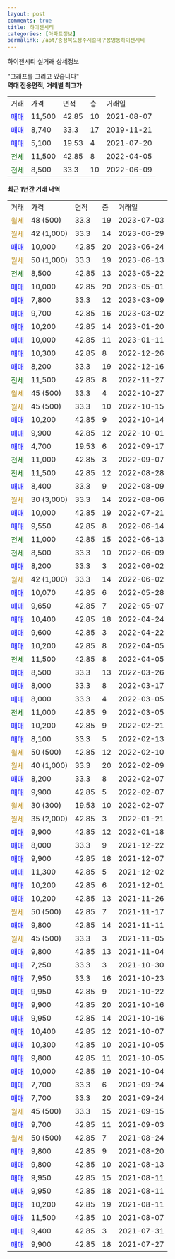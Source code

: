 ```yaml
---
layout: post
comments: true
title: 하이젠시티
categories: [아파트정보]
permalink: /apt/충청북도청주시흥덕구봉명동하이젠시티
---
```


하이젠시티 실거래 상세정보

<script type="text/javascript">
  google.charts.load('current', {'packages':['line', 'corechart']});
  google.charts.setOnLoadCallback(drawChart);

  function drawChart() {
    var data = new google.visualization.DataTable();
    data.addColumn('date', '거래일');
    data.addColumn('number', "매매");
    data.addColumn('number', "전세");
    data.addColumn('number', "전매");

    data.addRows([[new Date(Date.parse("2023-07-03")), null, null, null], [new Date(Date.parse("2023-06-29")), null, null, null], [new Date(Date.parse("2023-06-24")), 10000, null, null], [new Date(Date.parse("2023-06-13")), null, null, null], [new Date(Date.parse("2023-05-22")), null, 8500, null], [new Date(Date.parse("2023-05-01")), 10000, null, null], [new Date(Date.parse("2023-03-09")), 7800, null, null], [new Date(Date.parse("2023-03-02")), 9700, null, null], [new Date(Date.parse("2023-01-20")), 10200, null, null], [new Date(Date.parse("2023-01-11")), 10000, null, null], [new Date(Date.parse("2022-12-26")), 10300, null, null], [new Date(Date.parse("2022-12-16")), 8200, null, null], [new Date(Date.parse("2022-11-27")), null, 11500, null], [new Date(Date.parse("2022-10-27")), null, null, null], [new Date(Date.parse("2022-10-15")), null, null, null], [new Date(Date.parse("2022-10-14")), 10200, null, null], [new Date(Date.parse("2022-10-01")), 9900, null, null], [new Date(Date.parse("2022-09-17")), 4700, null, null], [new Date(Date.parse("2022-09-07")), null, 11000, null], [new Date(Date.parse("2022-08-28")), null, 11500, null], [new Date(Date.parse("2022-08-09")), 8400, null, null], [new Date(Date.parse("2022-08-06")), null, null, null], [new Date(Date.parse("2022-07-21")), 10000, null, null], [new Date(Date.parse("2022-06-14")), 9550, null, null], [new Date(Date.parse("2022-06-13")), null, 11000, null], [new Date(Date.parse("2022-06-09")), null, 8500, null], [new Date(Date.parse("2022-06-02")), 8200, null, null], [new Date(Date.parse("2022-06-02")), null, null, null], [new Date(Date.parse("2022-05-28")), 10070, null, null], [new Date(Date.parse("2022-05-07")), 9650, null, null], [new Date(Date.parse("2022-04-24")), 10400, null, null], [new Date(Date.parse("2022-04-22")), 9600, null, null], [new Date(Date.parse("2022-04-05")), 10200, null, null], [new Date(Date.parse("2022-04-05")), null, 11500, null], [new Date(Date.parse("2022-03-26")), 8500, null, null], [new Date(Date.parse("2022-03-17")), 8000, null, null], [new Date(Date.parse("2022-03-05")), 8000, null, null], [new Date(Date.parse("2022-03-05")), null, 11000, null], [new Date(Date.parse("2022-02-21")), 10200, null, null], [new Date(Date.parse("2022-02-13")), 8100, null, null], [new Date(Date.parse("2022-02-10")), null, null, null], [new Date(Date.parse("2022-02-09")), null, null, null], [new Date(Date.parse("2022-02-07")), 8200, null, null], [new Date(Date.parse("2022-02-07")), 9900, null, null], [new Date(Date.parse("2022-02-07")), null, null, null], [new Date(Date.parse("2022-01-21")), null, null, null], [new Date(Date.parse("2022-01-18")), 9900, null, null], [new Date(Date.parse("2021-12-22")), 8000, null, null], [new Date(Date.parse("2021-12-07")), 9900, null, null], [new Date(Date.parse("2021-12-02")), 11300, null, null], [new Date(Date.parse("2021-12-01")), 10200, null, null], [new Date(Date.parse("2021-11-26")), 10200, null, null], [new Date(Date.parse("2021-11-17")), null, null, null], [new Date(Date.parse("2021-11-11")), 9800, null, null], [new Date(Date.parse("2021-11-05")), null, null, null], [new Date(Date.parse("2021-11-04")), 9800, null, null], [new Date(Date.parse("2021-10-30")), 7250, null, null], [new Date(Date.parse("2021-10-23")), 7950, null, null], [new Date(Date.parse("2021-10-22")), 9950, null, null], [new Date(Date.parse("2021-10-16")), 9900, null, null], [new Date(Date.parse("2021-10-16")), 9950, null, null], [new Date(Date.parse("2021-10-07")), 10400, null, null], [new Date(Date.parse("2021-10-05")), 10300, null, null], [new Date(Date.parse("2021-10-05")), 9800, null, null], [new Date(Date.parse("2021-10-04")), 10000, null, null], [new Date(Date.parse("2021-09-24")), 7700, null, null], [new Date(Date.parse("2021-09-24")), 7700, null, null], [new Date(Date.parse("2021-09-15")), null, null, null], [new Date(Date.parse("2021-09-03")), 9700, null, null], [new Date(Date.parse("2021-08-24")), null, null, null], [new Date(Date.parse("2021-08-20")), 9800, null, null], [new Date(Date.parse("2021-08-13")), 9800, null, null], [new Date(Date.parse("2021-08-11")), 9950, null, null], [new Date(Date.parse("2021-08-11")), 9950, null, null], [new Date(Date.parse("2021-08-11")), 10200, null, null], [new Date(Date.parse("2021-08-07")), 11500, null, null], [new Date(Date.parse("2021-07-31")), 9400, null, null], [new Date(Date.parse("2021-07-27")), 9900, null, null]]);

    var options = {
      hAxis: {
        format: 'yyyy/MM/dd'
      },    
      lineWidth: 0,
      pointsVisible: true,    
      title: '최근 1년간 유형별 실거래가 분포',
      legend: { position: 'bottom' }
    };

    var formatter = new google.visualization.NumberFormat({pattern:'###,###'} );
    formatter.format(data, 1);
    formatter.format(data, 2);
    
    setTimeout(function() {
        var chart = new google.visualization.LineChart(document.getElementById('columnchart_material'));
        chart.draw(data, (options));
        document.getElementById('loading').style.display = 'none';
    }, 200);
  }
</script>


<div id="loading" style="z-index:20; display: block; margin-left: 0px">"그래프를 그리고 있습니다"</div>
<div id="columnchart_material" style="width: 95%; margin-left: 0px; display: block"></div>
<!-- contents start -->
<b>역대 전용면적, 거래별 최고가</b>
<table class="sortable">
    <tr>
      <td>거래</td>
      <td>가격</td>
      <td>면적</td>
      <td>층</td>
      <td>거래일</td>
    </tr>
        <tr>
          <td><a style="color: blue">매매</a></td>
          <td>11,500</td>
          <td>42.85</td>
          <td>10</td>
          <td>2021-08-07</td>
        </tr>            <tr>
          <td><a style="color: blue">매매</a></td>
          <td>8,740</td>
          <td>33.3</td>
          <td>17</td>
          <td>2019-11-21</td>
        </tr>            <tr>
          <td><a style="color: blue">매매</a></td>
          <td>5,100</td>
          <td>19.53</td>
          <td>4</td>
          <td>2021-07-20</td>
        </tr>        
        <tr>
              <td><a style="color: darkgreen">전세</a></td>
              <td>11,500</td>
              <td>42.85</td>
              <td>8</td>
              <td>2022-04-05</td>
            </tr>            <tr>
              <td><a style="color: darkgreen">전세</a></td>
              <td>8,500</td>
              <td>33.3</td>
              <td>10</td>
              <td>2022-06-09</td>
            </tr>        
    
</table>

<b>최근 1년간 거래 내역</b>

<table class="sortable">
    <tr>
      <td>거래</td>
      <td>가격</td>
      <td>면적</td>
      <td>층</td>
      <td>거래일</td>
    </tr>
    <tr>
      <td><a style="color: darkgoldenrod">월세</a></td>
      <td>48 (500)</td>
      <td>33.3</td>
      <td>19</td>
      <td>2023-07-03</td>
    </tr>          <tr>
      <td><a style="color: darkgoldenrod">월세</a></td>
      <td>42 (1,000)</td>
      <td>33.3</td>
      <td>14</td>
      <td>2023-06-29</td>
    </tr>          <tr>
      <td><a style="color: blue">매매</a></td>
      <td>10,000</td>
      <td>42.85</td>
      <td>20</td>
      <td>2023-06-24</td>
    </tr>          <tr>
      <td><a style="color: darkgoldenrod">월세</a></td>
      <td>50 (1,000)</td>
      <td>33.3</td>
      <td>19</td>
      <td>2023-06-13</td>
    </tr>          <tr>
      <td><a style="color: darkgreen">전세</a></td>
      <td>8,500</td>
      <td>42.85</td>
      <td>13</td>
      <td>2023-05-22</td>
    </tr>          <tr>
      <td><a style="color: blue">매매</a></td>
      <td>10,000</td>
      <td>42.85</td>
      <td>20</td>
      <td>2023-05-01</td>
    </tr>          <tr>
      <td><a style="color: blue">매매</a></td>
      <td>7,800</td>
      <td>33.3</td>
      <td>12</td>
      <td>2023-03-09</td>
    </tr>          <tr>
      <td><a style="color: blue">매매</a></td>
      <td>9,700</td>
      <td>42.85</td>
      <td>16</td>
      <td>2023-03-02</td>
    </tr>          <tr>
      <td><a style="color: blue">매매</a></td>
      <td>10,200</td>
      <td>42.85</td>
      <td>14</td>
      <td>2023-01-20</td>
    </tr>          <tr>
      <td><a style="color: blue">매매</a></td>
      <td>10,000</td>
      <td>42.85</td>
      <td>11</td>
      <td>2023-01-11</td>
    </tr>          <tr>
      <td><a style="color: blue">매매</a></td>
      <td>10,300</td>
      <td>42.85</td>
      <td>8</td>
      <td>2022-12-26</td>
    </tr>          <tr>
      <td><a style="color: blue">매매</a></td>
      <td>8,200</td>
      <td>33.3</td>
      <td>19</td>
      <td>2022-12-16</td>
    </tr>          <tr>
      <td><a style="color: darkgreen">전세</a></td>
      <td>11,500</td>
      <td>42.85</td>
      <td>8</td>
      <td>2022-11-27</td>
    </tr>          <tr>
      <td><a style="color: darkgoldenrod">월세</a></td>
      <td>45 (500)</td>
      <td>33.3</td>
      <td>4</td>
      <td>2022-10-27</td>
    </tr>          <tr>
      <td><a style="color: darkgoldenrod">월세</a></td>
      <td>45 (500)</td>
      <td>33.3</td>
      <td>10</td>
      <td>2022-10-15</td>
    </tr>          <tr>
      <td><a style="color: blue">매매</a></td>
      <td>10,200</td>
      <td>42.85</td>
      <td>9</td>
      <td>2022-10-14</td>
    </tr>          <tr>
      <td><a style="color: blue">매매</a></td>
      <td>9,900</td>
      <td>42.85</td>
      <td>12</td>
      <td>2022-10-01</td>
    </tr>          <tr>
      <td><a style="color: blue">매매</a></td>
      <td>4,700</td>
      <td>19.53</td>
      <td>6</td>
      <td>2022-09-17</td>
    </tr>          <tr>
      <td><a style="color: darkgreen">전세</a></td>
      <td>11,000</td>
      <td>42.85</td>
      <td>3</td>
      <td>2022-09-07</td>
    </tr>          <tr>
      <td><a style="color: darkgreen">전세</a></td>
      <td>11,500</td>
      <td>42.85</td>
      <td>12</td>
      <td>2022-08-28</td>
    </tr>          <tr>
      <td><a style="color: blue">매매</a></td>
      <td>8,400</td>
      <td>33.3</td>
      <td>9</td>
      <td>2022-08-09</td>
    </tr>          <tr>
      <td><a style="color: darkgoldenrod">월세</a></td>
      <td>30 (3,000)</td>
      <td>33.3</td>
      <td>14</td>
      <td>2022-08-06</td>
    </tr>          <tr>
      <td><a style="color: blue">매매</a></td>
      <td>10,000</td>
      <td>42.85</td>
      <td>19</td>
      <td>2022-07-21</td>
    </tr>          <tr>
      <td><a style="color: blue">매매</a></td>
      <td>9,550</td>
      <td>42.85</td>
      <td>8</td>
      <td>2022-06-14</td>
    </tr>          <tr>
      <td><a style="color: darkgreen">전세</a></td>
      <td>11,000</td>
      <td>42.85</td>
      <td>15</td>
      <td>2022-06-13</td>
    </tr>          <tr>
      <td><a style="color: darkgreen">전세</a></td>
      <td>8,500</td>
      <td>33.3</td>
      <td>10</td>
      <td>2022-06-09</td>
    </tr>          <tr>
      <td><a style="color: blue">매매</a></td>
      <td>8,200</td>
      <td>33.3</td>
      <td>3</td>
      <td>2022-06-02</td>
    </tr>          <tr>
      <td><a style="color: darkgoldenrod">월세</a></td>
      <td>42 (1,000)</td>
      <td>33.3</td>
      <td>14</td>
      <td>2022-06-02</td>
    </tr>          <tr>
      <td><a style="color: blue">매매</a></td>
      <td>10,070</td>
      <td>42.85</td>
      <td>6</td>
      <td>2022-05-28</td>
    </tr>          <tr>
      <td><a style="color: blue">매매</a></td>
      <td>9,650</td>
      <td>42.85</td>
      <td>7</td>
      <td>2022-05-07</td>
    </tr>          <tr>
      <td><a style="color: blue">매매</a></td>
      <td>10,400</td>
      <td>42.85</td>
      <td>18</td>
      <td>2022-04-24</td>
    </tr>          <tr>
      <td><a style="color: blue">매매</a></td>
      <td>9,600</td>
      <td>42.85</td>
      <td>3</td>
      <td>2022-04-22</td>
    </tr>          <tr>
      <td><a style="color: blue">매매</a></td>
      <td>10,200</td>
      <td>42.85</td>
      <td>8</td>
      <td>2022-04-05</td>
    </tr>          <tr>
      <td><a style="color: darkgreen">전세</a></td>
      <td>11,500</td>
      <td>42.85</td>
      <td>8</td>
      <td>2022-04-05</td>
    </tr>          <tr>
      <td><a style="color: blue">매매</a></td>
      <td>8,500</td>
      <td>33.3</td>
      <td>13</td>
      <td>2022-03-26</td>
    </tr>          <tr>
      <td><a style="color: blue">매매</a></td>
      <td>8,000</td>
      <td>33.3</td>
      <td>8</td>
      <td>2022-03-17</td>
    </tr>          <tr>
      <td><a style="color: blue">매매</a></td>
      <td>8,000</td>
      <td>33.3</td>
      <td>4</td>
      <td>2022-03-05</td>
    </tr>          <tr>
      <td><a style="color: darkgreen">전세</a></td>
      <td>11,000</td>
      <td>42.85</td>
      <td>9</td>
      <td>2022-03-05</td>
    </tr>          <tr>
      <td><a style="color: blue">매매</a></td>
      <td>10,200</td>
      <td>42.85</td>
      <td>9</td>
      <td>2022-02-21</td>
    </tr>          <tr>
      <td><a style="color: blue">매매</a></td>
      <td>8,100</td>
      <td>33.3</td>
      <td>5</td>
      <td>2022-02-13</td>
    </tr>          <tr>
      <td><a style="color: darkgoldenrod">월세</a></td>
      <td>50 (500)</td>
      <td>42.85</td>
      <td>12</td>
      <td>2022-02-10</td>
    </tr>          <tr>
      <td><a style="color: darkgoldenrod">월세</a></td>
      <td>40 (1,000)</td>
      <td>33.3</td>
      <td>20</td>
      <td>2022-02-09</td>
    </tr>          <tr>
      <td><a style="color: blue">매매</a></td>
      <td>8,200</td>
      <td>33.3</td>
      <td>8</td>
      <td>2022-02-07</td>
    </tr>          <tr>
      <td><a style="color: blue">매매</a></td>
      <td>9,900</td>
      <td>42.85</td>
      <td>5</td>
      <td>2022-02-07</td>
    </tr>          <tr>
      <td><a style="color: darkgoldenrod">월세</a></td>
      <td>30 (300)</td>
      <td>19.53</td>
      <td>10</td>
      <td>2022-02-07</td>
    </tr>          <tr>
      <td><a style="color: darkgoldenrod">월세</a></td>
      <td>35 (2,000)</td>
      <td>42.85</td>
      <td>3</td>
      <td>2022-01-21</td>
    </tr>          <tr>
      <td><a style="color: blue">매매</a></td>
      <td>9,900</td>
      <td>42.85</td>
      <td>12</td>
      <td>2022-01-18</td>
    </tr>          <tr>
      <td><a style="color: blue">매매</a></td>
      <td>8,000</td>
      <td>33.3</td>
      <td>9</td>
      <td>2021-12-22</td>
    </tr>          <tr>
      <td><a style="color: blue">매매</a></td>
      <td>9,900</td>
      <td>42.85</td>
      <td>18</td>
      <td>2021-12-07</td>
    </tr>          <tr>
      <td><a style="color: blue">매매</a></td>
      <td>11,300</td>
      <td>42.85</td>
      <td>5</td>
      <td>2021-12-02</td>
    </tr>          <tr>
      <td><a style="color: blue">매매</a></td>
      <td>10,200</td>
      <td>42.85</td>
      <td>6</td>
      <td>2021-12-01</td>
    </tr>          <tr>
      <td><a style="color: blue">매매</a></td>
      <td>10,200</td>
      <td>42.85</td>
      <td>13</td>
      <td>2021-11-26</td>
    </tr>          <tr>
      <td><a style="color: darkgoldenrod">월세</a></td>
      <td>50 (500)</td>
      <td>42.85</td>
      <td>7</td>
      <td>2021-11-17</td>
    </tr>          <tr>
      <td><a style="color: blue">매매</a></td>
      <td>9,800</td>
      <td>42.85</td>
      <td>14</td>
      <td>2021-11-11</td>
    </tr>          <tr>
      <td><a style="color: darkgoldenrod">월세</a></td>
      <td>45 (500)</td>
      <td>33.3</td>
      <td>3</td>
      <td>2021-11-05</td>
    </tr>          <tr>
      <td><a style="color: blue">매매</a></td>
      <td>9,800</td>
      <td>42.85</td>
      <td>13</td>
      <td>2021-11-04</td>
    </tr>          <tr>
      <td><a style="color: blue">매매</a></td>
      <td>7,250</td>
      <td>33.3</td>
      <td>3</td>
      <td>2021-10-30</td>
    </tr>          <tr>
      <td><a style="color: blue">매매</a></td>
      <td>7,950</td>
      <td>33.3</td>
      <td>16</td>
      <td>2021-10-23</td>
    </tr>          <tr>
      <td><a style="color: blue">매매</a></td>
      <td>9,950</td>
      <td>42.85</td>
      <td>9</td>
      <td>2021-10-22</td>
    </tr>          <tr>
      <td><a style="color: blue">매매</a></td>
      <td>9,900</td>
      <td>42.85</td>
      <td>20</td>
      <td>2021-10-16</td>
    </tr>          <tr>
      <td><a style="color: blue">매매</a></td>
      <td>9,950</td>
      <td>42.85</td>
      <td>14</td>
      <td>2021-10-16</td>
    </tr>          <tr>
      <td><a style="color: blue">매매</a></td>
      <td>10,400</td>
      <td>42.85</td>
      <td>12</td>
      <td>2021-10-07</td>
    </tr>          <tr>
      <td><a style="color: blue">매매</a></td>
      <td>10,300</td>
      <td>42.85</td>
      <td>10</td>
      <td>2021-10-05</td>
    </tr>          <tr>
      <td><a style="color: blue">매매</a></td>
      <td>9,800</td>
      <td>42.85</td>
      <td>11</td>
      <td>2021-10-05</td>
    </tr>          <tr>
      <td><a style="color: blue">매매</a></td>
      <td>10,000</td>
      <td>42.85</td>
      <td>19</td>
      <td>2021-10-04</td>
    </tr>          <tr>
      <td><a style="color: blue">매매</a></td>
      <td>7,700</td>
      <td>33.3</td>
      <td>6</td>
      <td>2021-09-24</td>
    </tr>          <tr>
      <td><a style="color: blue">매매</a></td>
      <td>7,700</td>
      <td>33.3</td>
      <td>20</td>
      <td>2021-09-24</td>
    </tr>          <tr>
      <td><a style="color: darkgoldenrod">월세</a></td>
      <td>45 (500)</td>
      <td>33.3</td>
      <td>15</td>
      <td>2021-09-15</td>
    </tr>          <tr>
      <td><a style="color: blue">매매</a></td>
      <td>9,700</td>
      <td>42.85</td>
      <td>11</td>
      <td>2021-09-03</td>
    </tr>          <tr>
      <td><a style="color: darkgoldenrod">월세</a></td>
      <td>50 (500)</td>
      <td>42.85</td>
      <td>7</td>
      <td>2021-08-24</td>
    </tr>          <tr>
      <td><a style="color: blue">매매</a></td>
      <td>9,800</td>
      <td>42.85</td>
      <td>9</td>
      <td>2021-08-20</td>
    </tr>          <tr>
      <td><a style="color: blue">매매</a></td>
      <td>9,800</td>
      <td>42.85</td>
      <td>10</td>
      <td>2021-08-13</td>
    </tr>          <tr>
      <td><a style="color: blue">매매</a></td>
      <td>9,950</td>
      <td>42.85</td>
      <td>15</td>
      <td>2021-08-11</td>
    </tr>          <tr>
      <td><a style="color: blue">매매</a></td>
      <td>9,950</td>
      <td>42.85</td>
      <td>18</td>
      <td>2021-08-11</td>
    </tr>          <tr>
      <td><a style="color: blue">매매</a></td>
      <td>10,200</td>
      <td>42.85</td>
      <td>19</td>
      <td>2021-08-11</td>
    </tr>          <tr>
      <td><a style="color: blue">매매</a></td>
      <td>11,500</td>
      <td>42.85</td>
      <td>10</td>
      <td>2021-08-07</td>
    </tr>          <tr>
      <td><a style="color: blue">매매</a></td>
      <td>9,400</td>
      <td>42.85</td>
      <td>3</td>
      <td>2021-07-31</td>
    </tr>          <tr>
      <td><a style="color: blue">매매</a></td>
      <td>9,900</td>
      <td>42.85</td>
      <td>18</td>
      <td>2021-07-27</td>
    </tr>      </table>
<!-- contents end -->    

